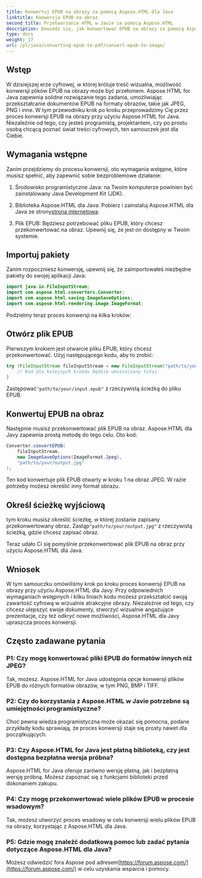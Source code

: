 ```yaml
---
title: Konwertuj EPUB na obrazy za pomocą Aspose.HTML dla Java
linktitle: Konwersja EPUB na obraz
second_title: Przetwarzanie HTML w Javie za pomocą Aspose.HTML
description: Dowiedz się, jak konwertować EPUB na obrazy za pomocą Aspose.HTML dla Java. Przekształć swoje treści cyfrowe bez wysiłku. W zestawie przewodnik krok po kroku.
type: docs
weight: 17
url: /pl/java/converting-epub-to-pdf/convert-epub-to-image/
---
```


## Wstęp

W dzisiejszej erze cyfrowej, w której króluje treść wizualna, możliwość konwersji plików EPUB na obrazy może być przełomem. Aspose.HTML for Java zapewnia solidne rozwiązanie tego zadania, umożliwiając przekształcanie dokumentów EPUB na formaty obrazów, takie jak JPEG, PNG i inne. W tym przewodniku krok po kroku przeprowadzimy Cię przez proces konwersji EPUB na obrazy przy użyciu Aspose.HTML for Java. Niezależnie od tego, czy jesteś programistą, projektantem, czy po prostu osobą chcącą poznać świat treści cyfrowych, ten samouczek jest dla Ciebie.

## Wymagania wstępne

Zanim przejdziemy do procesu konwersji, oto wymagania wstępne, które musisz spełnić, aby zapewnić sobie bezproblemowe działanie:

1. Środowisko programistyczne Java: na Twoim komputerze powinien być zainstalowany Java Development Kit (JDK).

2.  Biblioteka Aspose.HTML dla Java: Pobierz i zainstaluj Aspose.HTML dla Java ze strony[strona internetowa](https://releases.aspose.com/html/java/).

3. Plik EPUB: Będziesz potrzebować pliku EPUB, który chcesz przekonwertować na obraz. Upewnij się, że jest on dostępny w Twoim systemie.

## Importuj pakiety

Zanim rozpoczniesz konwersję, upewnij się, że zaimportowałeś niezbędne pakiety do swojej aplikacji Java:

```java
import java.io.FileInputStream;
import com.aspose.html.converters.Converter;
import com.aspose.html.saving.ImageSaveOptions;
import com.aspose.html.rendering.image.ImageFormat;
```

Podzielmy teraz proces konwersji na kilka kroków:

## Otwórz plik EPUB

Pierwszym krokiem jest otwarcie pliku EPUB, który chcesz przekonwertować. Użyj następującego kodu, aby to zrobić:

```java
try (FileInputStream fileInputStream = new FileInputStream("path/to/your/input.epub")) {
    // Kod dla kolejnych kroków będzie umieszczony tutaj.
}
```

 Zastępować`"path/to/your/input.epub"` z rzeczywistą ścieżką do pliku EPUB.

## Konwertuj EPUB na obraz

Następnie musisz przekonwertować plik EPUB na obraz. Aspose.HTML dla Javy zapewnia prostą metodę do tego celu. Oto kod:

```java
Converter.convertEPUB(
    fileInputStream,
    new ImageSaveOptions(ImageFormat.Jpeg),
    "path/to/your/output.jpg"
);
```

Ten kod konwertuje plik EPUB otwarty w kroku 1 na obraz JPEG. W razie potrzeby możesz określić inny format obrazu.

## Określ ścieżkę wyjściową

 tym kroku musisz określić ścieżkę, w której zostanie zapisany przekonwertowany obraz. Zastąp`"path/to/your/output.jpg"` z rzeczywistą ścieżką, gdzie chcesz zapisać obraz.

Teraz udało Ci się pomyślnie przekonwertować plik EPUB na obraz przy użyciu Aspose.HTML dla Java.

## Wniosek

W tym samouczku omówiliśmy krok po kroku proces konwersji EPUB na obrazy przy użyciu Aspose.HTML dla Javy. Przy odpowiednich wymaganiach wstępnych i kilku liniach kodu możesz przekształcić swoją zawartość cyfrową w wizualnie atrakcyjne obrazy. Niezależnie od tego, czy chcesz ulepszyć swoje dokumenty, stworzyć wizualnie angażujące prezentacje, czy też odkryć nowe możliwości, Aspose.HTML dla Javy upraszcza proces konwersji.

## Często zadawane pytania

### P1: Czy mogę konwertować pliki EPUB do formatów innych niż JPEG?
Tak, możesz. Aspose.HTML for Java udostępnia opcje konwersji plików EPUB do różnych formatów obrazów, w tym PNG, BMP i TIFF.

### P2: Czy do korzystania z Aspose.HTML w Javie potrzebne są umiejętności programistyczne?
Choć pewna wiedza programistyczna może okazać się pomocna, podane przykłady kodu sprawiają, że proces konwersji staje się prosty nawet dla początkujących.

### P3: Czy Aspose.HTML for Java jest płatną biblioteką, czy jest dostępna bezpłatna wersja próbna?
Aspose.HTML for Java oferuje zarówno wersję płatną, jak i bezpłatną wersję próbną. Możesz zapoznać się z funkcjami biblioteki przed dokonaniem zakupu.

### P4: Czy mogę przekonwertować wiele plików EPUB w procesie wsadowym?
Tak, możesz utworzyć proces wsadowy w celu konwersji wielu plików EPUB na obrazy, korzystając z Aspose.HTML dla Java.

### P5: Gdzie mogę znaleźć dodatkową pomoc lub zadać pytania dotyczące Aspose.HTML dla Java?
 Możesz odwiedzić fora Aspose pod adresem[https://forum.aspose.com/](https://forum.aspose.com/) w celu uzyskania wsparcia i pomocy.